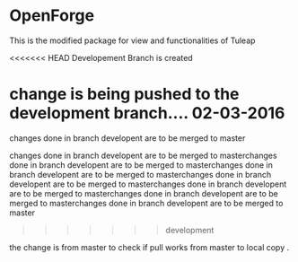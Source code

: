 # OpenForge
This is the modified package for view and functionalities of Tuleap

<<<<<<< HEAD
Developement Branch is created


change is being pushed to the development branch.... 02-03-2016
=======

changes done in branch developent are to be merged to master

changes done in branch developent are to be merged to masterchanges done in branch developent are to be merged to masterchanges done in branch developent are to be merged to masterchanges done in branch developent are to be merged to masterchanges done in branch developent are to be merged to masterchanges done in branch developent are to be merged to masterchanges done in branch developent are to be merged to master
>>>>>>> development


the change is from master to check if pull works from master to local copy .
